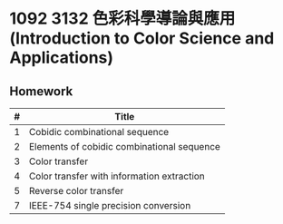 # 1092 3132 色彩科學導論與應用 (Introduction to Color Science and Applications)

## Homework

| #    | Title                                      |
| ---- | ------------------------------------------ |
| 1    | Cobidic combinational sequence             |
| 2    | Elements of cobidic combinational sequence |
| 3    | Color transfer                             |
| 4    | Color transfer with information extraction |
| 5    | Reverse color transfer                     |
| 7    | IEEE-754 single precision conversion       |

